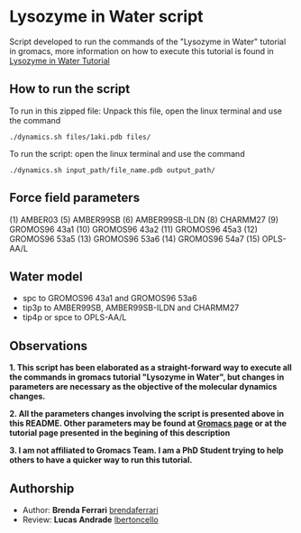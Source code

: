 # Lysozyme in Water script

Script developed to run the commands of the "Lysozyme in Water" tutorial in gromacs, more information on how to execute this tutorial is found in [Lysozyme in Water Tutorial](http://www.mdtutorials.com/gmx/lysozyme/index.html)

## How to run the script 

To run in this zipped file: Unpack this file, open the linux terminal and use the command

```
./dynamics.sh files/1aki.pdb files/
```

To run the script: open the linux terminal and use the command

```
./dynamics.sh input_path/file_name.pdb output_path/
``` 

## Force field parameters

(1) AMBER03
(5) AMBER99SB
(6) AMBER99SB-ILDN
(8) CHARMM27
(9) GROMOS96 43a1
(10) GROMOS96 43a2
(11) GROMOS96 45a3
(12) GROMOS96 53a5
(13) GROMOS96 53a6
(14) GROMOS96 54a7
(15) OPLS-AA/L

## Water model 

* spc to GROMOS96 43a1 and GROMOS96 53a6
* tip3p to AMBER99SB, AMBER99SB-ILDN and CHARMM27
* tip4p or spce to OPLS-AA/L

## Observations

**1. This script has been elaborated as a straight-forward way to execute all the commands in gromacs tutorial "Lysozyme in Water", but changes in parameters are necessary as the objective of the molecular dynamics changes.**

**2. All the parameters changes involving the script is presented above in this README. Other parameters may be found at [Gromacs page](http://www.gromacs.org/) or at the tutorial page presented in the begining of this description** 

**3. I am not affiliated to Gromacs Team. I am a PhD Student trying to help others to have a quicker way to run this tutorial.**

## Authorship

* Author: **Brenda Ferrari** [brendaferrari](https://github.com/brendaferrari)
* Review: **Lucas Andrade** [lbertoncello](https://github.com/lbertoncello)
